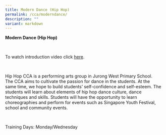 ```yaml
---
title: Modern Dance (Hip Hop)
permalink: /cca/moderndance/
description: ""
variant: markdown
---
```

**Modern Dance (Hip Hop)**

<br>

To watch introduction video click [here](https://youtu.be/sHGrE2yEJpY).

<br>

Hip Hop CCA is a performing arts group in Jurong West Primary School. The CCA aims to cultivate the passion for dance in the students. At the same time, we hope to build students’ self-confidence and self-esteem. The students will learn about elements of hip hop dance culture, dance techniques and skills. Students will have the opportunity to learn choreographies and perform for events such as Singapore Youth Festival, school and community events.

<br>

Training Days: Monday/Wednesday